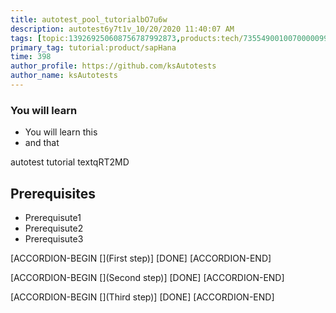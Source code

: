 ```yaml
---
title: autotest_pool_tutorialbO7u6w
description: autotest6y7t1v_10/20/2020 11:40:07 AM
tags: [topic:139269250608756787992873,products:tech/73554900100700000996,tutorial:experience/advanced]
primary_tag: tutorial:product/sapHana
time: 398
author_profile: https://github.com/ksAutotests
author_name: ksAutotests
---
```

### You will learn
- You will learn this
- and that

autotest tutorial textqRT2MD

## Prerequisites
- Prerequisute1
- Prerequisute2
- Prerequisute3

[ACCORDION-BEGIN [](First step)]
[DONE]
[ACCORDION-END]

[ACCORDION-BEGIN [](Second step)]
[DONE]
[ACCORDION-END]

[ACCORDION-BEGIN [](Third step)]
[DONE]
[ACCORDION-END]

